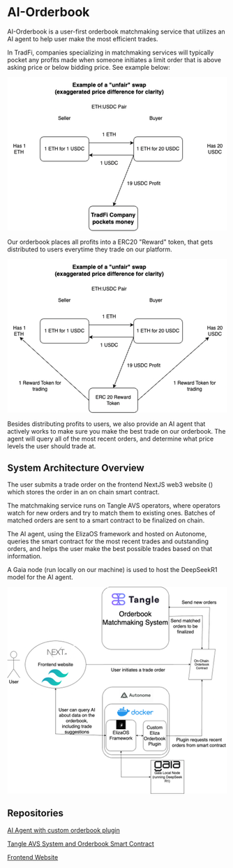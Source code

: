 # AI-Orderbook

AI-Orderbook is a user-first orderbook matchmaking service that utilizes an AI agent to help user make the most efficient trades. 

In TradFi, companies specializing in matchmaking services will typically pocket any profits made when someone initiates a limit order that is above asking price or below bidding price. See example below:

![TradFi example of orderbook](Tradfi-orderbook.drawio.png)

Our orderbook places all profits into a ERC20 "Reward" token, that gets distributed to users everytime they trade on our platform. 

![Our orderbook, which is much better](Orderbook.drawio.png)

Besides distributing profits to users, we also provide an AI agent that actively works to make sure you make the best trade on our orderbook. The agent will query all of the most recent orders, and determine what price levels the user should trade at.

## System Architecture Overview

The user submits a trade order on the frontend NextJS web3 website () which stores the order in an on chain smart contract.

The matchmaking service runs on Tangle AVS operators, where operators watch for new orders and try to match them to existing ones. Batches of matched orders are sent to a smart contract to be finalized on chain. 

The AI agent, using the ElizaOS framework and hosted on Autonome, queries the smart contract for the most recent trades and outstanding orders, and helps the user make the best possible trades based on that information.

A Gaia node (run locally on our machine) is used to host the DeepSeekR1 model for the AI agent.

![Full System Flow Chart](Full_Flow_Chart.drawio.png)

## Repositories

[AI Agent with custom orderbook plugin](https://github.com/orderbook-avs/eliza-orderbook-plugin)

[Tangle AVS System and Orderbook Smart Contract](https://github.com/orderbook-avs/orderbook_tangle)

[Frontend Website](https://github.com/orderbook-avs/frontend)
